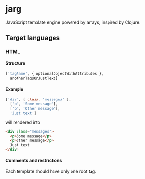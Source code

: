 # jarg
JavaScript template engine powered by arrays, inspired by Clojure.

## Target languages
### HTML
#### Structure
```js
['tagName', { optionalObjectWithAttributes },
  anotherTagsOrJustText]
```
#### Example
```js
['div', { class: 'messages' },
  ['p', 'Some message'],
  ['p', 'Other message'],
  'Just text']
```
will rendered into
```html
<div class="messages">
  <p>Some message</p>
  <p>Other message</p>
  Just text
</div>
```
#### Comments and restrictions
Each template should have only one root tag.
